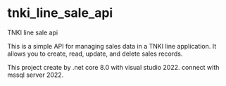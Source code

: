 # tnki_line_sale_api
TNKI line sale api

This is a simple API for managing sales data in a TNKI line application. It allows you to create, read, update, and delete sales records.

This project create by .net core 8.0 with visual studio 2022. connect with mssql server 2022.